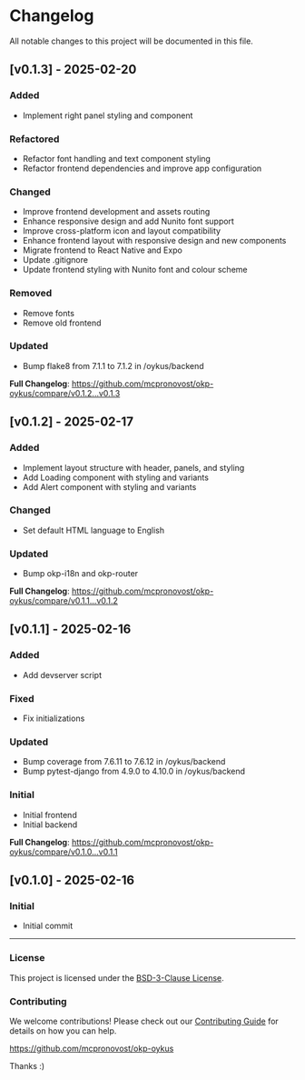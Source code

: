 # Changelog

All notable changes to this project will be documented in this file.

## [v0.1.3] - 2025-02-20

### Added

- Implement right panel styling and component

### Refactored

- Refactor font handling and text component styling
- Refactor frontend dependencies and improve app configuration

### Changed

- Improve frontend development and assets routing
- Enhance responsive design and add Nunito font support
- Improve cross-platform icon and layout compatibility
- Enhance frontend layout with responsive design and new components
- Migrate frontend to React Native and Expo
- Update .gitignore
- Update frontend styling with Nunito font and colour scheme

### Removed

- Remove fonts
- Remove old frontend

### Updated

- Bump flake8 from 7.1.1 to 7.1.2 in /oykus/backend

**Full Changelog**: https://github.com/mcpronovost/okp-oykus/compare/v0.1.2...v0.1.3

## [v0.1.2] - 2025-02-17

### Added

- Implement layout structure with header, panels, and styling
- Add Loading component with styling and variants
- Add Alert component with styling and variants

### Changed

- Set default HTML language to English

### Updated

- Bump okp-i18n and okp-router

**Full Changelog**: https://github.com/mcpronovost/okp-oykus/compare/v0.1.1...v0.1.2

## [v0.1.1] - 2025-02-16

### Added

- Add devserver script

### Fixed

- Fix initializations

### Updated

- Bump coverage from 7.6.11 to 7.6.12 in /oykus/backend
- Bump pytest-django from 4.9.0 to 4.10.0 in /oykus/backend

### Initial

- Initial frontend
- Initial backend

**Full Changelog**: https://github.com/mcpronovost/okp-oykus/compare/v0.1.0...v0.1.1

## [v0.1.0] - 2025-02-16

### Initial

- Initial commit

---

### License

This project is licensed under the [BSD-3-Clause License](LICENSE).

### Contributing
We welcome contributions! Please check out our [Contributing Guide](CONTRIBUTING.md) for details on how you can help.

https://github.com/mcpronovost/okp-oykus

Thanks :)
